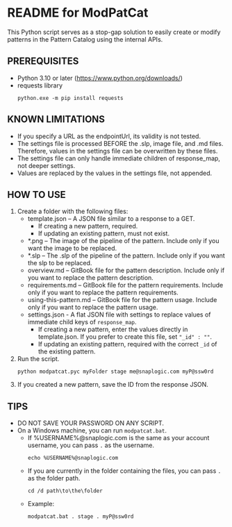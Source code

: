 # README for ModPatCat

This Python script serves as a stop-gap solution to easily create or modify patterns in the Pattern Catalog using the internal APIs.


## PREREQUISITES
* Python 3.10 or later (https://www.python.org/downloads/)
* requests library
  ```
  python.exe -m pip install requests
  ```


## KNOWN LIMITATIONS
* If you specify a URL as the endpointUrl, its validity is not tested.
* The settings file is processed BEFORE the .slp, image file, and .md files.
  Therefore, values in the settings file can be overwritten by these files.
* The settings file can only handle immediate children of response_map, not deeper settings.
* Values are replaced by the values in the settings file, not appended.


## HOW TO USE
1. Create a folder with the following files:
   * template.json – A JSON file similar to a response to a GET.
     * If creating a new pattern, required.
     * If updating an existing pattern, must not exist.
   * *.png – The image of the pipeline of the pattern. Include only if you want the image to be replaced.
   * *.slp – The .slp of the pipeline of the pattern. Include only if you want the slp to be replaced.
   * overview.md – GitBook file for the pattern description. Include only if you want to replace the pattern description.
   * requirements.md – GitBook file for the pattern requirements. Include only if you want to replace the pattern requirements.
   * using-this-pattern.md – GitBook file for the pattern usage. Include only if you want to replace the pattern usage.
   * settings.json - A flat JSON file with settings to replace values of immediate child keys of `response_map`.
     * If creating a new pattern, enter the values directly in template.json. If you prefer to create this file, set `"_id" : ""`.
     * If updating an existing pattern, required with the correct `_id` of the existing pattern.
2. Run the script.
   ```
   python modpatcat.pyc myFolder stage me@snaplogic.com myP@ssw0rd
   ```
3. If you created a new pattern, save the ID from the response JSON.


## TIPS
* DO NOT SAVE YOUR PASSWORD ON ANY SCRIPT.
* On a Windows machine, you can run `modpatcat.bat`.
  * If %USERNAME%@snaplogic.com is the same as your account username, you can pass `.` as the username.
    ```
    echo %USERNAME%@snaplogic.com
    ```
  * If you are currently in the folder containing the files, you can pass `.` as the folder path.
    ```
    cd /d path\to\the\folder
    ```
  * Example:
    ```
    modpatcat.bat . stage . myP@ssw0rd
    ```
